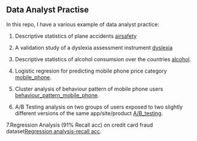 ## Data Analyst Practise

In this repo, I have a various example of data analyst practice:

1. Descriptive statistics of plane accidents [airsafety](https://github.com/MinaJovanovic/Data-Analysis-Practice/blob/main/Airsafety.ipynb)

2. A validation study of a dyslexia assessment instrument [dyslexia](https://github.com/MinaJovanovic/Data-Analysis-Practice/blob/main/Dyslexia-analysis.ipynb)

3. Descriptive statistics of alcohol consumsion over the countries [alcohol](https://github.com/MinaJovanovic/Data-Analysis-Practice/blob/main/Alocohol_consumpsion.ipynb).

4. Logistic regresion for predicting mobile phone price category [mobile_phone](https://github.com/MinaJovanovic/Data-Analysis-Practice/blob/main/Mobile_Price_Classification.ipynb).

5. Cluster analysis of behaviour pattern of mobile phone users [behaviour_pattern_mobile_phone](https://github.com/MinaJovanovic/Data-Analysis-Practice/blob/main/Mobile_Device_Usage_and_User_Behavior_Dataset.ipynb).

6. A/B Testing analysis on two groups of users exposed to two slightly different versions of the same app/site/product [A/B_testing](https://github.com/MinaJovanovic/Data-Analysis-Practice/blob/main/AB_testing.ipynb).

7.Regression Analysis (91% Recall acc) on credit card fraud dataset[Regression analysis-recall acc](https://github.com/minajovanovic/Data-Analysis-Practice/blob/main/credit_card_fraud.ipynb).
